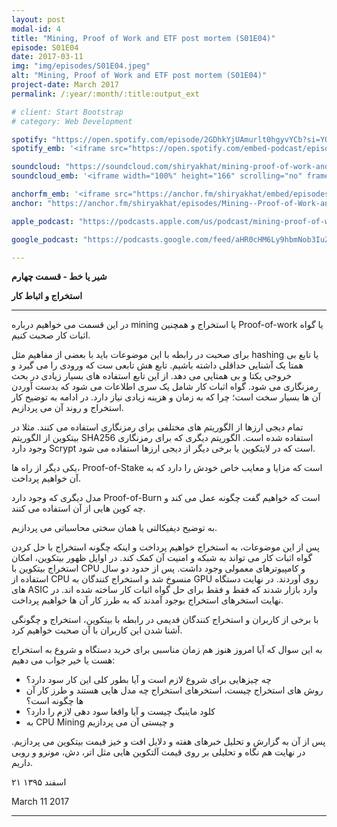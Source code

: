 ```yaml
---
layout: post
modal-id: 4
title: "Mining, Proof of Work and ETF post mortem (S01E04)"
episode: S01E04
date: 2017-03-11
img: "img/episodes/S01E04.jpeg"
alt: "Mining, Proof of Work and ETF post mortem (S01E04)"
project-date: March 2017
permalink: /:year/:month/:title:output_ext

# client: Start Bootstrap
# category: Web Development

spotify: "https://open.spotify.com/episode/2GDhkYjUAmurlt0hgyvYCb?si=YOWQaw3HTpCQoMYlpx9Mvw"
spotify_emb: '<iframe src="https://open.spotify.com/embed-podcast/episode/2GDhkYjUAmurlt0hgyvYCb" width="100%" height="232" frameborder="0" allowtransparency="true" allow="encrypted-media"></iframe>'

soundcloud: "https://soundcloud.com/shiryakhat/mining-proof-of-work-and-etf-post-mortem-episode-0004"
soundcloud_emb: '<iframe width="100%" height="166" scrolling="no" frameborder="no" allow="autoplay" src="https://w.soundcloud.com/player/?url=https%3A//api.soundcloud.com/tracks/315119789&color=%23ff5500&auto_play=false&hide_related=true&show_comments=true&show_user=true&show_reposts=false&show_teaser=true"></iframe><div style="font-size: 10px; color: #cccccc;line-break: anywhere;word-break: normal;overflow: hidden;white-space: nowrap;text-overflow: ellipsis; font-family: Interstate,Lucida Grande,Lucida Sans Unicode,Lucida Sans,Garuda,Verdana,Tahoma,sans-serif;font-weight: 100;"><a href="https://soundcloud.com/shiryakhat" title="Shir | Khat" target="_blank" style="color: #cccccc; text-decoration: none;">Shir | Khat</a> · <a href="https://soundcloud.com/shiryakhat/mining-proof-of-work-and-etf-post-mortem-episode-0004" title="Mining, Proof of Work and ETF post mortem (S01E04)" target="_blank" style="color: #cccccc; text-decoration: none;">Mining, Proof of Work and ETF post mortem (S01E04)</a></div>'

anchorfm_emb: '<iframe src="https://anchor.fm/shiryakhat/embed/episodes/Mining--Proof-of-Work-and-ETF-post-mortem-S01E04-e9idge" width="100%" frameborder="0" scrolling="no"></iframe>'
anchor: "https://anchor.fm/shiryakhat/episodes/Mining--Proof-of-Work-and-ETF-post-mortem-S01E04-e9idge"

apple_podcast: "https://podcasts.apple.com/us/podcast/mining-proof-of-work-and-etf-post-mortem-s01e04/id1221206951?i=1000383310267"

google_podcast: "https://podcasts.google.com/feed/aHR0cHM6Ly9hbmNob3IuZm0vcy8xMWFhODUzYy9wb2RjYXN0L3Jzcw/episode/dGFnOnNvdW5kY2xvdWQsMjAxMDp0cmFja3MvMzE1MTE5Nzg5?ved=0CCUQzsICahcKEwiw46XZ-NXpAhUAAAAAHQAAAAAQAQ"

---
```


**شیر یا خط - قسمت چهارم**

**استخراج و اثباط کار**

----------------------------------------------------------------------------------------------------------

در این قسمت می خواهیم درباره mining یا استخراج و همچنین Proof-of-work یا گواه اثبات کار صحبت کنیم.


برای صحبت در رابطه با این موضوعات باید با بعضی از مفاهیم مثل hashing یا تابع بی همتا یک آشنایی حداقلی داشته باشیم. تابع هش تابعی ست که ورودی را می گیرد و خروجی یکتا و بی همتایی می دهد. از این تابع استفاده های بسیار زیادی در بحث رمزنگاری می شود.
گواه اثبات کار شامل یک سری اطلاعات می شود که بدست آوردن آن ها بسیار سخت است؛ چرا که به زمان و هزینه زیادی نیاز دارد. در ادامه به توضیح کار استخراج و روند آن می پردازیم.

تمام دیجی ارزها از الگوریتم های مختلفی برای رمزنگاری استفاده می کنند. مثلا در بیتکوین از الگوریتم SHA256 استفاده شده است. الگوریتم دیگری که برای رمزنگاری وجود دارد Scrypt است که در لایتکوین یا برخی دیگر از دیجی ارزها استفاده می شود.


یکی دیگر از راه ها، Proof-of-Stake است که مزایا و معایب خاص خودش را دارد که به آن خواهیم پرداخت.

مدل دیگری که وجود دارد Proof-of-Burn است که خواهیم گفت چگونه عمل می کند و چه کوین هایی از آن استفاده می کنند.


به توضیح دیفیکالتی یا همان سختی محاسباتی می پردازیم.


پس از این موضوعات، به استخراج خواهیم پرداخت و اینکه چگونه استخراج با حل کردن گواه اثبات کار می تواند به شبکه و امنیت آن کمک کند.
در اوایل ظهور بیتکوین، امکان استخراج بیتکوین با CPU و کامپیوترهای معمولی وجود داشت. پس از حدود دو سال استفاده از CPU منسوخ شد و استخراج کنندگان به GPU روی آوردند. در نهایت دستگاه های ASIC وارد بازار شدند که فقط و فقط برای حل گواه اثبات کار ساخته شده اند. در نهایت استخرهای استخراج بوجود آمدند که به طرز کار آن ها خواهیم پرداخت.


با برخی از کاربران و استخراج کنندگان قدیمی در رابطه با بیتکوین، استخراج و چگونگی آشنا شدن این کاربران با آن صحبت خواهیم کرد.


به این سوال که آیا امروز هنوز هم زمان مناسبی برای خرید دستگاه و شروع به استخراج هست یا خیر جواب می دهیم:
* چه چیزهایی برای شروع لازم است و آیا بطور کلی این کار سود دارد؟
* روش های استخراج چیست، استخرهای استخراج چه مدل هایی هستند و طرز کار آن ها چگونه است؟
* کلود ماینیگ چیست و آیا واقعا سود دهی لازم را دارد؟
* به CPU Mining و چیستی آن می پردازیم


پس از آن به گزارش و تحلیل خبرهای هفته و دلایل افت و خیز قیمت بیتکوین می پردازیم.
در نهایت هم نگاه و تحلیلی بر روی قیمت آلتکوین هایی مثل اتر، دش، مونرو و روبی داریم.

۲۱ اسفند ۱۳۹۵

March 11 2017

----------------------------------------------------------------------------------------------------------
